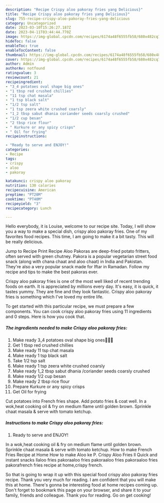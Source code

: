 ```yaml
---
description: "Recipe Crispy aloo pakoray fries yang Delicious}"
title: "Recipe Crispy aloo pakoray fries yang Delicious}"
slug: 755-recipe-crispy-aloo-pakoray-fries-yang-delicious
category: Uncategorized
date: 2023-03-10T15:26:27.187Z
date: 2023-04-11T03:44:44.770Z
image: https://img-global.cpcdn.com/recipes/6174a48f6555fb58/680x482cq70/crispy-aloo-pakoray-fries-recipe-main-photo.jpg
hideToc: false
enableToc: true
enableTocContent: false
thumbnail: https://img-global.cpcdn.com/recipes/6174a48f6555fb58/680x482cq70/crispy-aloo-pakoray-fries-recipe-main-photo.jpg
cover: https://img-global.cpcdn.com/recipes/6174a48f6555fb58/680x482cq70/crispy-aloo-pakoray-fries-recipe-main-photo.jpg
author: Admin
authorAv: notfound
ratingvalue: 3
reviewcount: 21
recipeingredient:
- "3_4 potatoes oval shape big ones"
- "1 tbsp red crushed chillies"
- "11 tsp chat masala"
- "1 tsp black salt"
- "1/2 tsp salt"
- "1 tsp zeera white crushed coarsly"
- "1_2 tbsp sabut dhania coriander seeds coarsly crushed"
- "1/2 cup besan"
- "2 tbsp rice flour"
- " Kurkure or any spicy crisps"
- " Oil for frying"
recipeinstructions:

- "Ready to serve and ENJOY!"
categories:
- Recipe
tags:
- crispy
- aloo
- pakoray

katakunci: crispy aloo pakoray 
nutrition: 130 calories
recipecuisine: American
preptime: "PT20M"
cooktime: "PT40M"
recipeyield: "3"
recipecategory: Lunch

---
```



Hello everybody, it is Louise, welcome to our recipe site. Today, I will show you a way to make a special dish, crispy aloo pakoray fries. One of my favorites food recipes. This time, I am going to make it a bit tasty. This will be really delicious.

Jump to Recipe Print Recipe Aloo Pakoras are deep-fried potato fritters, often served with green chutney. Pakora is a popular vegetarian street food snack (along with chana chaat and aloo chaat) in India and Pakistan. They&#39;re also a very popular snack made for Iftar in Ramadan. Follow my recipe and tips to make the best pakoras ever.

Crispy aloo pakoray fries is one of the most well liked of recent trending foods on earth. It is appreciated by millions every day. It's easy, it is quick, it tastes yummy. They are fine and they look fantastic. Crispy aloo pakoray fries is something which I've loved my entire life.


To get started with this particular recipe, we must prepare a few components. You can cook crispy aloo pakoray fries using 11 ingredients and 0 steps. Here is how you cook that.

<!--inarticleads1-->

##### The ingredients needed to make Crispy aloo pakoray fries:

1. Make ready 3_4 potatoes oval shape big ones🥔🥔🥔
1. Get 1 tbsp red crushed chillies
1. Make ready 11 tsp chat masala
1. Make ready 1 tsp black salt
1. Take 1/2 tsp salt
1. Make ready 1 tsp zeera white crushed coarsly
1. Make ready 1_2 tbsp sabut dhania /coriander seeds coarsly crushed
1. Make ready 1/2 cup besan
1. Make ready 2 tbsp rice flour
1. Prepare  Kurkure or any spicy crisps
1. Get  Oil for frying


Cut potatoes into French fries shape. Add potato fries &amp; coat well. In a wok,heat cooking oil &amp; fry on medium flame until golden brown. Sprinkle chaat masala &amp; serve with tomato ketchup. 

<!--inarticleads2-->

##### Instructions to make Crispy aloo pakoray fries:


1. Ready to serve and ENJOY!

In a wok,heat cooking oil &amp; fry on medium flame until golden brown. Sprinkle chaat masala &amp; serve with tomato ketchup. How to make French Fries Recipe at Home How to make Aloo ke P. Crispy Aloo Fries ll Quick and instant snacks llaloo fries pakoraaloo fries pakoraaloo fries pakoraaloo fries pakorafrench fries recipe at home,crispy french. 

So that is going to wrap it up with this special food crispy aloo pakoray fries recipe. Thank you very much for reading. I am confident that you will make this at home. There's gonna be interesting food at home recipes coming up. Don't forget to bookmark this page on your browser, and share it to your family, friends and colleague. Thank you for reading. Go on get cooking!
